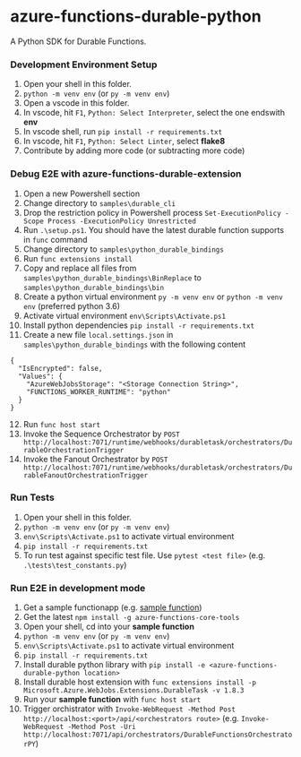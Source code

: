 # azure-functions-durable-python
A Python SDK for Durable Functions.


### Development Environment Setup
1. Open your shell in this folder.
2. `python -m venv env` (or `py -m venv env`)
3. Open a vscode in this folder.
4. In vscode, hit `F1`, `Python: Select Interpreter`, select the one endswith **env**
5. In vscode shell, run `pip install -r requirements.txt`
6. In vscode, hit `F1`, `Python: Select Linter`, select **flake8**
7. Contribute by adding more code (or subtracting more code)


### Debug E2E with azure-functions-durable-extension
1. Open a new Powershell section
2. Change directory to `samples\durable_cli`
3. Drop the restriction policy in Powershell process `Set-ExecutionPolicy -Scope Process -ExecutionPolicy Unrestricted`
4. Run `.\setup.ps1`. You should have the latest durable function supports in `func` command
5. Change directory to `samples\python_durable_bindings`
6. Run `func extensions install`
7. Copy and replace all files from `samples\python_durable_bindings\BinReplace` to `samples\python_durable_bindings\bin`
8. Create a python virtual environment `py -m venv env` or `python -m venv env` (preferred python 3.6)
9. Activate virtual environment `env\Scripts\Activate.ps1`
10. Install python dependencies `pip install -r requirements.txt`
11. Create a new file `local.settings.json` in `samples\python_durable_bindings` with the following content

```
{
  "IsEncrypted": false,
  "Values": {
    "AzureWebJobsStorage": "<Storage Connection String>",
    "FUNCTIONS_WORKER_RUNTIME": "python"
  }
}
```

12. Run `func host start`
13. Invoke the Sequence Orchestrator by `POST http://localhost:7071/runtime/webhooks/durabletask/orchestrators/DurableOrchestrationTrigger`
14. Invoke the Fanout Orchestrator by `POST http://localhost:7071/runtime/webhooks/durabletask/orchestrators/DurableFanoutOrchestrationTrigger`


### Run Tests
1. Open your shell in this folder.
2. `python -m venv env` (or `py -m venv env`)
3. `env\Scripts\Activate.ps1` to activate virtual environment
4. `pip install -r requirements.txt`
5. To run test against specific test file. Use `pytest <test file>` (e.g. `.\tests\test_constants.py`)


### Run E2E in development mode
1. Get a sample functionapp (e.g. [sample function](https://github.com/Hazhzeng/python-durable-function))
2. Get the latest `npm install -g azure-functions-core-tools`
3. Open your shell, cd into your **sample function**
4. `python -m venv env` (or `py -m venv env`)
5. `env\Scripts\Activate.ps1` to activate virtual environment
6. `pip install -r requirements.txt`
7. Install durable python library with `pip install -e <azure-functions-durable-python location>`
8. Install durable host extension with `func extensions install -p Microsoft.Azure.WebJobs.Extensions.DurableTask -v 1.8.3`
9. Run your **sample function** with `func host start`
10. Trigger orchistrator with `Invoke-WebRequest -Method Post http://localhost:<port>/api/<orchestrators route>` (e.g. `Invoke-WebRequest -Method Post -Uri http://localhost:7071/api/orchestrators/DurableFunctionsOrchestratorPY`)

